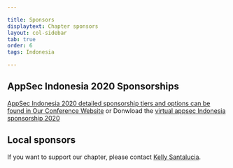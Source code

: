 ```yaml
---

title: Sponsors
displaytext: Chapter sponsors
layout: col-sidebar
tab: true
order: 6
tags: Indonesia

---
```


## AppSec Indonesia 2020 Sponsorships

[AppSec Indonesia 2020 detailed sponsorship tiers and options can be found in Our Conference Website](https://appsec2020.owasp.or.id)
or Donwload the [virtual appsec Indonesia sponsorship 2020](
https://github.com/OWASP/www-chapter-jakarta/blob/master/AppSec%20Indonesia%202020%20sponsorships.pdf)
## Local sponsors

If you want to support our chapter, please contact [Kelly Santalucia](mailto:Kelly.Santalucia@owasp.org). 
